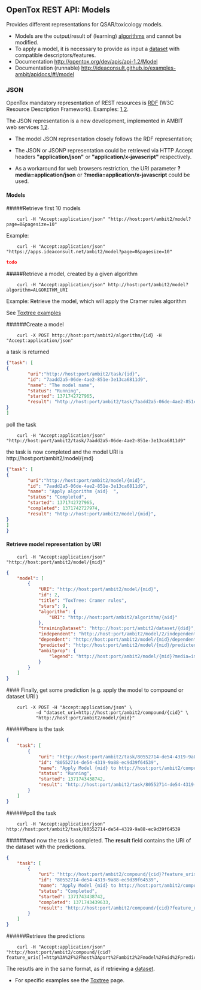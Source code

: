 ## OpenTox REST API: Models

Provides different representations for QSAR/toxicology models. 

* Models are the output/result of (learning) [algorithms](algorithm.md) and cannot be modified. 
* To apply a model, it is necessary to provide as input a [dataset](dataset.md) with compatible descriptors/features. 
* Documentation http://opentox.org/dev/apis/api-1.2/Model
* Documentation (runnable) http://ideaconsult.github.io/examples-ambit/apidocs/#!/model


### JSON

OpenTox mandatory representation of REST resources is [RDF](http://www.w3.org/RDF/) (W3C Resource Description Framework). 
Examples: [1](http://opentox.org/dev/apis/api-1.2/algorithm),[2](http://ambit.sourceforge.net/api_algorithm.html).

The JSON representation is a new development, implemented in AMBIT web services [1](http://ambit.sf.net),[2](http://www.jcheminf.com/content/3/1/18).

* The model JSON representation closely follows the RDF representation;

* The JSON or JSONP representation could be retrieved via HTTP Accept headers **"application/json"** or **"application/x-javascript"** respectively.
* As a workaround for web browsers restriction, the URI parameter **?media=application/json** or **?media=application/x-javascript** could be used.

#### Models
#####Retrieve first 10 models
````
    curl -H "Accept:application/json" "http://host:port/ambit2/model?page=0&pagesize=10"
````

Example: 
````
    curl -H "Accept:application/json" "https://apps.ideaconsult.net/ambit2/model?page=0&pagesize=10"
````

````json
todo

````

#####Retrieve a model, created by a given algorithm

````
    curl -H "Accept:application/json" http://host:port/ambit2/model?algorithm=ALGORITHM_URI
````

Example: Retrieve the model, which will apply the Cramer rules algorithm

See [Toxtree examples](toxtree.md)


######Create a model 
````
    curl -X POST http://host:port/ambit2/algorithm/{id} -H "Accept:application/json"
````
   a task is returned
   
````json
{"task": [
{
        "uri":"http://host:port/ambit2/task/{id}",
        "id": "7aadd2a5-06de-4ae2-851e-3e13ca6811d9",
        "name": "The model name",
        "status": "Running",
        "started": 1371742727965,
        "result": "http://host:port/ambit2/task/7aadd2a5-06de-4ae2-851e-3e13ca6811d9",
}
]
````

  poll the task 
````
    curl -H "Accept:application/json" "http://host:port/ambit2/task/7aadd2a5-06de-4ae2-851e-3e13ca6811d9"
````
  
  the task is now completed and the model URI is http://host:port/ambit2/model/{md}
````json
{"task": [
{
        "uri":"http://host:port/ambit2/model/{mid}",
        "id": "7aadd2a5-06de-4ae2-851e-3e13ca6811d9",
        "name": "Apply algorithm {aid}  ",
        "status": "Completed",
        "started": 1371742727965,
        "completed": 1371742727974,
        "result": "http://host:port/ambit2/model/{mid}",
}
]
}
````

#### Retrieve model representation by URI 


````
    curl -H "Accept:application/json" "http://host:port/ambit2/model/{mid}"
````
  
````json
{
    "model": [
        {
            "URI": "http://host:port/ambit2/model/{mid}",
            "id": 2,
            "title": "ToxTree: Cramer rules",
            "stars": 9,
            "algorithm": {
                "URI": "http://host:port/ambit2/algorithm/{aid}"
            },
            "trainingDataset": "http://host:port/ambit2/dataset/{did}",
            "independent": "http://host:port/ambit2/model/2/independent",
            "dependent": "http://host:port/ambit2/model/{mid}/dependent",
            "predicted": "http://host:port/ambit2/model/{mid}/predicted",
            "ambitprop": {
                "legend": "http://host:port/ambit2/model/{mid}?media=image/png"
            }
        }
    ]
}
````

####<a id="prediction"></a> Finally, get some prediction (e.g. apply the model to compound or dataset URI )

````
    curl -X POST -H "Accept:application/json" \
           -d "dataset_uri=http://host:port/ambit2/compound/{cid}" \
           "http://host:port/ambit2/model/{mid}"
````
  
######here is the task
    
````json
{
    "task": [
        {
            "uri": "http://host:port/ambit2/task/80552714-de54-4319-9a88-ec9d39f64539",
            "id": "80552714-de54-4319-9a88-ec9d39f64539",
            "name": "Apply Model {mid} to http://host:port/ambit2/compound/{cid}",
            "status": "Running",
            "started": 1371743438742,
            "result": "http://host:port/ambit2/task/80552714-de54-4319-9a88-ec9d39f64539"
        }
    ]
}
````
    
######poll the task
````
    curl -H "Accept:application/json" http://host:port/ambit2/task/80552714-de54-4319-9a88-ec9d39f64539
````

######and now the task is completed. The **result** field contains the URI of the dataset with the predictions. 
````json
{
    "task": [
        {
            "uri": "http://host:port/ambit2/compound/{cid}?feature_uris[]=http%3A%2F%2Fhost%3Aport%2Fambit2%2Fmodel%2Fmid%2Fpredicted",
            "id": "80552714-de54-4319-9a88-ec9d39f64539",
            "name": "Apply Model {mid} to http://host:port/ambit2/compound/{cid}",
            "status": "Completed",
            "started": 1371743438742,
            "completed": 1371743439633,
            "result": "http://host:port/ambit2/compound/{cid}?feature_uris[]=http%3A%2F%2Fhost%3Aport%2Fambit2%2Fmodel%2Fmid%2Fpredicted"
        }
    ]
}
````
   
######Retrieve the predictions
````
    curl -H "Accept:application/json" "http://host:port/ambit2/compound/{cid?feature_uris[]=http%3A%2F%2Fhost%3Aport%2Fambit2%2Fmodel%2Fmid%2Fpredicted"
````
 
  The resutls are in the same format, as if retrieving a [dataset](dataset.md). 

* For specific examples see the [Toxtree](toxtree.md) page.
